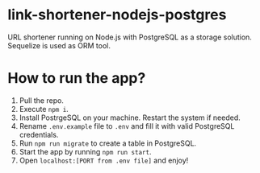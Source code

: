 # link-shortener-nodejs-postgres
URL shortener running on Node.js with PostgreSQL as a storage solution. Sequelize is used as ORM tool.

# How to run the app?

1. Pull the repo.
2. Execute ```npm i```.
3. Install PostrgeSQL on your machine. Restart the system if needed.
4. Rename ```.env.example``` file to ```.env``` and fill it with valid PostgreSQL credentials.
5. Run ```npm run migrate``` to create a table in PostgreSQL.
6. Start the app by running ```npm run start```.
7. Open ```localhost:[PORT from .env file]``` and enjoy!